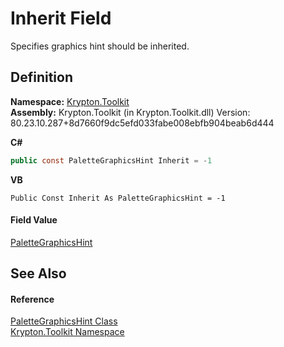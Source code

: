# Inherit Field


Specifies graphics hint should be inherited.



## Definition
**Namespace:** <a href="79d2eac2-21f4-54ff-7552-b20c33c30600.md">Krypton.Toolkit</a>  
**Assembly:** Krypton.Toolkit (in Krypton.Toolkit.dll) Version: 80.23.10.287+8d7660f9dc5efd033fabe008ebfb904beab6d444

**C#**
``` C#
public const PaletteGraphicsHint Inherit = -1
```
**VB**
``` VB
Public Const Inherit As PaletteGraphicsHint = -1
```



#### Field Value
<a href="4996a10d-7e79-e350-9b8d-bae7bc22cd6e.md">PaletteGraphicsHint</a>

## See Also


#### Reference
<a href="4996a10d-7e79-e350-9b8d-bae7bc22cd6e.md">PaletteGraphicsHint Class</a>  
<a href="79d2eac2-21f4-54ff-7552-b20c33c30600.md">Krypton.Toolkit Namespace</a>  
